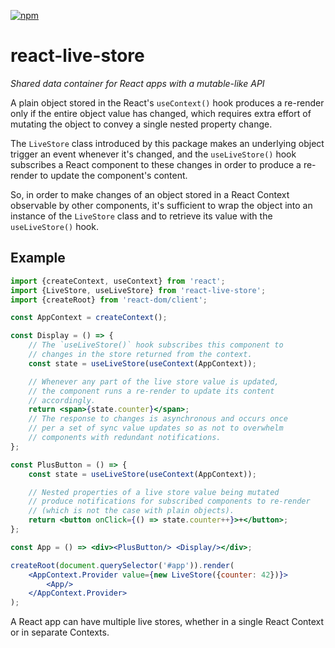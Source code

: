 [![npm](https://img.shields.io/npm/v/react-live-store?labelColor=royalblue&color=royalblue&style=flat-square)](https://www.npmjs.com/package/react-live-store)

# react-live-store

*Shared data container for React apps with a mutable-like API*

A plain object stored in the React's `useContext()` hook produces a re-render only if the entire object value has changed, which requires extra effort of mutating the object to convey a single nested property change.

The `LiveStore` class introduced by this package makes an underlying object trigger an event whenever it's changed, and the `useLiveStore()` hook subscribes a React component to these changes in order to produce a re-render to update the component's content.

So, in order to make changes of an object stored in a React Context observable by other components, it's sufficient to wrap the object into an instance of the `LiveStore` class and to retrieve its value with the `useLiveStore()` hook.

## Example

```jsx
import {createContext, useContext} from 'react';
import {LiveStore, useLiveStore} from 'react-live-store';
import {createRoot} from 'react-dom/client';

const AppContext = createContext();

const Display = () => {
    // The `useLiveStore()` hook subscribes this component to
    // changes in the store returned from the context.
    const state = useLiveStore(useContext(AppContext));

    // Whenever any part of the live store value is updated,
    // the component runs a re-render to update its content
    // accordingly.
    return <span>{state.counter}</span>;
    // The response to changes is asynchronous and occurs once
    // per a set of sync value updates so as not to overwhelm
    // components with redundant notifications.
};

const PlusButton = () => {
    const state = useLiveStore(useContext(AppContext));

    // Nested properties of a live store value being mutated
    // produce notifications for subscribed components to re-render
    // (which is not the case with plain objects).
    return <button onClick={() => state.counter++}>+</button>;
};

const App = () => <div><PlusButton/> <Display/></div>;

createRoot(document.querySelector('#app')).render(
    <AppContext.Provider value={new LiveStore({counter: 42})}>
        <App/>
    </AppContext.Provider>
);
```

A React app can have multiple live stores, whether in a single React Context or in separate Contexts.

